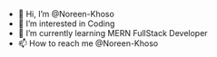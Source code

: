 - 👋 Hi, I’m @Noreen-Khoso
- 👀 I’m interested in Coding
- 🌱 I’m currently learning MERN FullStack Developer
- 📫 How to reach me @Noreen-Khoso

<!---
Noreen-Khoso/Noreen-Khoso is a ✨ special ✨ repository because its `README.md` (this file) appears on your GitHub profile.
You can click the Preview link to take a look at your changes.
--->
